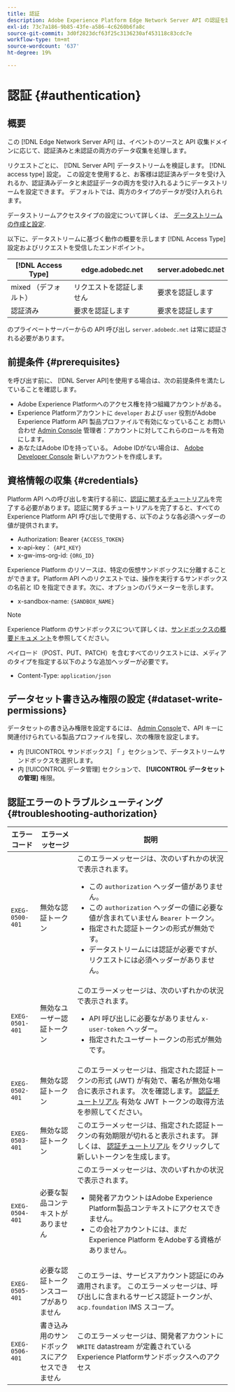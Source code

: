 ```yaml
---
title: 認証
description: Adobe Experience Platform Edge Network Server API の認証を設定する方法について説明します。
exl-id: 73c7a186-9b85-43fe-a586-4c6260b6fa8c
source-git-commit: 3d0f2823dcf63f25c3136230af453118c83cdc7e
workflow-type: tm+mt
source-wordcount: '637'
ht-degree: 19%

---
```


# 認証 {#authentication}

## 概要

この [!DNL Edge Network Server API] は、イベントのソースと API 収集ドメインに応じて、認証済みと未認証の両方のデータ収集を処理します。

リクエストごとに、 [!DNL Server API] データストリームを検証します。 [!DNL access type] 設定。 この設定を使用すると、お客様は認証済みデータを受け入れるか、認証済みデータと未認証データの両方を受け入れるようにデータストリームを設定できます。 デフォルトでは、両方のタイプのデータが受け入れられます。

データストリームアクセスタイプの設定について詳しくは、 [データストリームの作成と設定](../datastreams/overview.md#create).

以下に、データストリームに基づく動作の概要を示します [!DNL Access Type] 設定およびリクエストを受信したエンドポイント。

| [!DNL Access Type] | edge.adobedc.net | server.adobedc.net |
|-----------------|-------------------------------|-----------------------|
| mixed （デフォルト） | リクエストを認証しません | 要求を認証します |
| 認証済み | 要求を認証します | 要求を認証します |

のプライベートサーバーからの API 呼び出し `server.adobedc.net` は常に認証される必要があります。

## 前提条件 {#prerequisites}

を呼び出す前に、 [!DNL Server API]を使用する場合は、次の前提条件を満たしていることを確認します。

* Adobe Experience Platformへのアクセス権を持つ組織アカウントがある。
* Experience Platformアカウントに `developer` および `user` 役割がAdobe Experience Platform API 製品プロファイルで有効になっていること お問い合わせ [Admin Console](../access-control/home.md) 管理者：アカウントに対してこれらのロールを有効にします。
* あなたはAdobe IDを持っている。 Adobe IDがない場合は、 [Adobe Developer Console](https://developer.adobe.com/console) 新しいアカウントを作成します。

##  資格情報の収集 {#credentials}

Platform API への呼び出しを実行する前に、[認証に関するチュートリアル](../landing/api-authentication.md)を完了する必要があります。認証に関するチュートリアルを完了すると、すべての Experience Platform API 呼び出しで使用する、以下のような各必須ヘッダーの値が提供されます。

* Authorization: Bearer `{ACCESS_TOKEN}`
* x-api-key： `{API_KEY}`
* x-gw-ims-org-id: `{ORG_ID}`

Experience Platform のリソースは、特定の仮想サンドボックスに分離することができます。Platform API へのリクエストでは、操作を実行するサンドボックスの名前と ID を指定できます。次に、オプションのパラメーターを示します。

* x-sandbox-name: `{SANDBOX_NAME}`

>[!NOTE]
>
>Experience Platform のサンドボックスについて詳しくは、[サンドボックスの概要ドキュメ ント](../sandboxes/home.md)を参照してください。

ペイロード（POST、PUT、PATCH）を含むすべてのリクエストには、メディアのタイプを指定する以下のような追加ヘッダーが必要です。

* Content-Type: `application/json`

## データセット書き込み権限の設定 {#dataset-write-permissions}

データセットの書き込み権限を設定するには、 [Admin Console](https://adminconsole.adobe.com)で、API キーに関連付けられている製品プロファイルを探し、次の権限を設定します。

* 内 [!UICONTROL サンドボックス] 「 」セクションで、データストリームサンドボックスを選択します。
* 内 [!UICONTROL データ管理] セクションで、 **[!UICONTROL データセットの管理]** 権限。

## 認証エラーのトラブルシューティング {#troubleshooting-authorization}

| エラーコード | エラーメッセージ | 説明 |
| --- | --- | --- |
| `EXEG-0500-401` | 無効な認証トークン | このエラーメッセージは、次のいずれかの状況で表示されます。  <ul><li>この `authorization` ヘッダー値がありません。</li><li>この `authorization` ヘッダーの値に必要な値が含まれていません `Bearer` トークン。</li><li>指定された認証トークンの形式が無効です。</li><li>データストリームには認証が必要ですが、リクエストには必須ヘッダーがありません。</li></ul> |
| `EXEG-0501-401` | 無効なユーザー認証トークン | このエラーメッセージは、次のいずれかの状況で表示されます。 <ul><li>API 呼び出しに必要ながありません `x-user-token` ヘッダー。</li><li>指定されたユーザートークンの形式が無効です。</li></ul> |
| `EXEG-0502-401` | 無効な認証トークン | このエラーメッセージは、指定された認証トークンの形式 (JWT) が有効で、署名が無効な場合に表示されます。 次を確認します。 [認証チュートリアル](../landing/api-authentication.md) 有効な JWT トークンの取得方法を参照してください。 |
| `EXEG-0503-401` | 無効な認証トークン | このエラーメッセージは、指定された認証トークンの有効期限が切れると表示されます。 詳しくは、 [認証チュートリアル](../landing/api-authentication.md) をクリックして新しいトークンを生成します。 |
| `EXEG-0504-401` | 必要な製品コンテキストがありません | このエラーメッセージは、次のいずれかの状況で表示されます。  <ul><li>開発者アカウントはAdobe Experience Platform製品コンテキストにアクセスできません。</li><li>この会社アカウントには、まだ Experience Platform をAdobeする資格がありません。</li></ul> |
| `EXEG-0505-401` | 必要な認証トークンスコープがありません | このエラーは、サービスアカウント認証にのみ適用されます。 このエラーメッセージは、呼び出しに含まれるサービス認証トークンが、 `acp.foundation` IMS スコープ。 |
| `EXEG-0506-401` | 書き込み用のサンドボックスにアクセスできません | このエラーメッセージは、開発者アカウントに `WRITE` datastream が定義されているExperience Platformサンドボックスへのアクセス |
